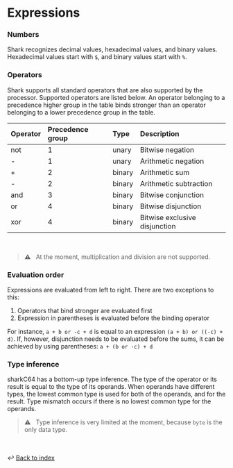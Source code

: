 # Expressions

### Numbers
Shark recognizes decimal values, hexadecimal values, and binary values.
Hexadecimal values start with `$`, and binary values start with `%`.

### Operators
Shark supports all standard operators that are also supported by the processor.
Supported operators are listed below. 
An operator belonging to a precedence higher group in the table binds 
stronger than an operator belonging to a lower precedence group in the table.
  

| Operator | Precedence group | Type    | Description                   |
|:---------|:-----------------|:--------|:------------------------------|
| not      | 1                | unary   | Bitwise negation              |
| -        | 1                | unary   | Arithmetic negation           |
| +        | 2                | binary  | Arithmetic sum                |
| -        | 2                | binary  | Arithmetic subtraction        |
| and      | 3                | binary  | Bitwise conjunction           |
| or       | 4                | binary  | Bitwise disjunction           |
| xor      | 4                | binary  | Bitwise exclusive disjunction |

<br />

> :warning: &nbsp; At the moment, multiplication and division are not supported.
> 


### Evaluation order
Expressions are evaluated from left to right. There are two exceptions to this:
1. Operators that bind stronger are evaluated first
2. Expression in parentheses is evaluated before the binding operator

For instance, 
`a + b or -c + d`
is equal to an expression 
`(a + b) or ((-c) + d)`. 
If, however, disjunction needs to be evaluated before the sums, 
it can be achieved by using parentheses:
`a + (b or -c) + d`

### Type inference
sharkC64 has a bottom-up type inference. 
The type of the operator or its result is equal to the type of its operands. 
When operands have different types, the lowest common type is used for
both of the operands, and for the result.
Type mismatch occurs if there is no lowest common type for the operands.

> :warning: &nbsp; Type inference is very limited at the moment,
> because `byte` is the only data type.
>

<br /><br />
:leftwards_arrow_with_hook: [Back to index](../index.md)